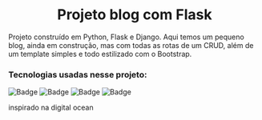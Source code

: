<h1 align="center">Projeto blog com Flask </h1>

Projeto construído em Python, Flask e Django. Aqui temos um pequeno blog, ainda em construção, mas com todas as rotas de um CRUD, além de um template simples e todo estilizado com o Bootstrap. 

### Tecnologias usadas nesse projeto:

![Badge](https://img.shields.io/static/v1?label=python&message=language&color=blue&style=for-the-badge&logo=PYTHON)
![Badge](https://img.shields.io/static/v1?label=flask&message=framework&color=grey&style=for-the-badge&logo=FLASK)
![Badge](https://img.shields.io/static/v1?label=bootstrap&message=framework&color=purple&style=for-the-badge&logo=BOOTSTRAP)
![Badge](https://img.shields.io/static/v1?label=django&message=framework&color=green&style=for-the-badge&logo=DJANGO)

inspirado na digital ocean
